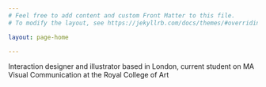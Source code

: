 ```yaml
---
# Feel free to add content and custom Front Matter to this file.
# To modify the layout, see https://jekyllrb.com/docs/themes/#overriding-theme-defaults

layout: page-home

---
```


Interaction designer and illustrator based in London, current student on MA Visual Communication at the Royal College of Art

